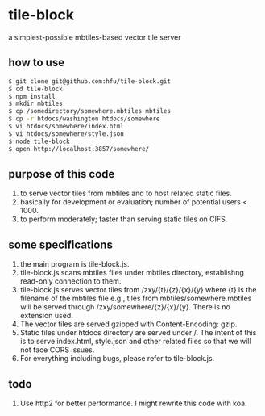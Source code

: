 # tile-block
a simplest-possible mbtiles-based vector tile server

## how to use
```sh
$ git clone git@github.com:hfu/tile-block.git
$ cd tile-block
$ npm install
$ mkdir mbtiles
$ cp /somedirectory/somewhere.mbtiles mbtiles
$ cp -r htdocs/washington htdocs/somewhere
$ vi htdocs/somewhere/index.html
$ vi htdocs/somewhere/style.json
$ node tile-block
$ open http://localhost:3857/somewhere/
```

## purpose of this code
1. to serve vector tiles from mbtiles and to host related static files.
2. basically for development or evaluation; number of potential users < 1000.
3. to perform moderately; faster than serving static tiles on CIFS.

## some specifications
1. the main program is tile-block.js.
2. tile-block.js scans mbtiles files under mbtiles directory, establishng read-only connection to them.
3. tile-block.js serves vector tiles from /zxy/{t}/{z}/{x}/{y} where {t} is the filename of the mbtiles file e.g., tiles from mbtiles/somewhere.mbtiles will be served through /zxy/somewhere/{z}/{x}/{y}. There is no extension used.
4. The vector tiles are served gzipped with Content-Encoding: gzip.
5. Static files under htdocs directory are served under /. The intent of this is to serve index.html, style.json and other related files so that we will not face CORS issues.
6. For everything including bugs, please refer to tile-block.js.

## todo
1. Use http2 for better performance. I might rewrite this code with koa. 
